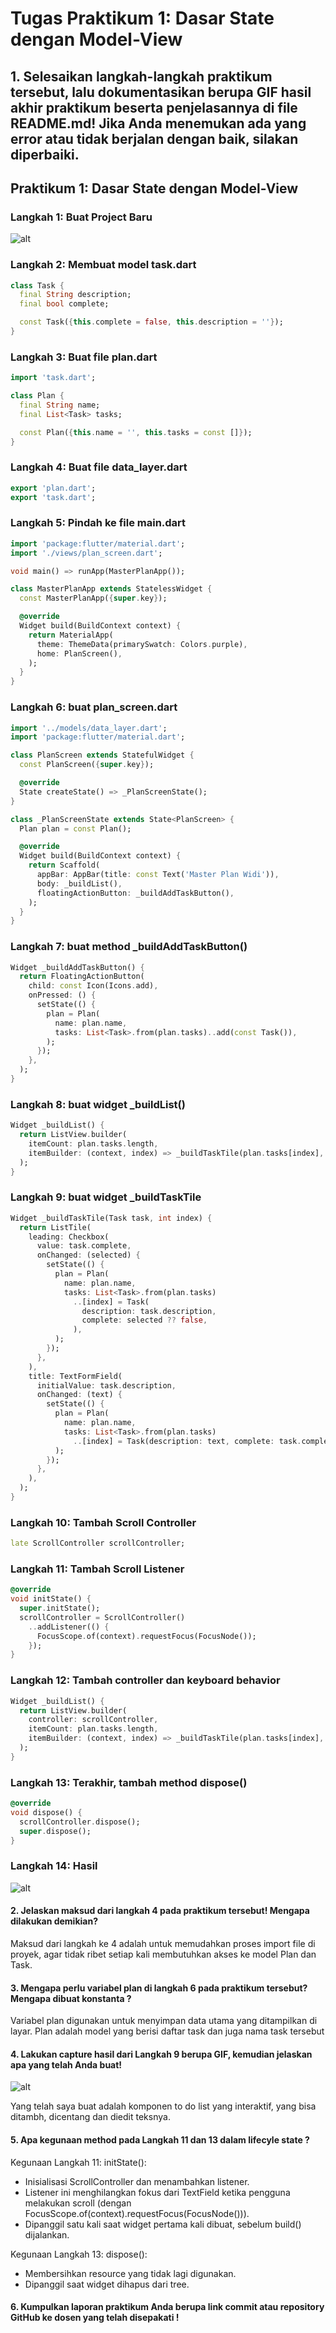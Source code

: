 # Tugas Praktikum 1: Dasar State dengan Model-View

## 1. Selesaikan langkah-langkah praktikum tersebut, lalu dokumentasikan berupa GIF hasil akhir praktikum beserta penjelasannya di file README.md! Jika Anda menemukan ada yang error atau tidak berjalan dengan baik, silakan diperbaiki.

## Praktikum 1: Dasar State dengan Model-View

### Langkah 1: Buat Project Baru

![alt](./img/p1s1.png)

### Langkah 2: Membuat model task.dart

```dart
class Task {
  final String description;
  final bool complete;

  const Task({this.complete = false, this.description = ''});
}
```

### Langkah 3: Buat file plan.dart

```dart
import 'task.dart';

class Plan {
  final String name;
  final List<Task> tasks;

  const Plan({this.name = '', this.tasks = const []});
}
```

### Langkah 4: Buat file data_layer.dart

```dart
export 'plan.dart';
export 'task.dart';
```

### Langkah 5: Pindah ke file main.dart

```dart
import 'package:flutter/material.dart';
import './views/plan_screen.dart';

void main() => runApp(MasterPlanApp());

class MasterPlanApp extends StatelessWidget {
  const MasterPlanApp({super.key});

  @override
  Widget build(BuildContext context) {
    return MaterialApp(
      theme: ThemeData(primarySwatch: Colors.purple),
      home: PlanScreen(),
    );
  }
}
```

### Langkah 6: buat plan_screen.dart

```dart
import '../models/data_layer.dart';
import 'package:flutter/material.dart';

class PlanScreen extends StatefulWidget {
  const PlanScreen({super.key});

  @override
  State createState() => _PlanScreenState();
}

class _PlanScreenState extends State<PlanScreen> {
  Plan plan = const Plan();

  @override
  Widget build(BuildContext context) {
    return Scaffold(
      appBar: AppBar(title: const Text('Master Plan Widi')),
      body: _buildList(),
      floatingActionButton: _buildAddTaskButton(),
    );
  }
}
```

### Langkah 7: buat method \_buildAddTaskButton()

```dart
Widget _buildAddTaskButton() {
  return FloatingActionButton(
    child: const Icon(Icons.add),
    onPressed: () {
      setState(() {
        plan = Plan(
          name: plan.name,
          tasks: List<Task>.from(plan.tasks)..add(const Task()),
        );
      });
    },
  );
}
```

### Langkah 8: buat widget \_buildList()

```dart
Widget _buildList() {
  return ListView.builder(
    itemCount: plan.tasks.length,
    itemBuilder: (context, index) => _buildTaskTile(plan.tasks[index], index),
  );
}
```

### Langkah 9: buat widget \_buildTaskTile

```dart
Widget _buildTaskTile(Task task, int index) {
  return ListTile(
    leading: Checkbox(
      value: task.complete,
      onChanged: (selected) {
        setState(() {
          plan = Plan(
            name: plan.name,
            tasks: List<Task>.from(plan.tasks)
              ..[index] = Task(
                description: task.description,
                complete: selected ?? false,
              ),
          );
        });
      },
    ),
    title: TextFormField(
      initialValue: task.description,
      onChanged: (text) {
        setState(() {
          plan = Plan(
            name: plan.name,
            tasks: List<Task>.from(plan.tasks)
              ..[index] = Task(description: text, complete: task.complete),
          );
        });
      },
    ),
  );
}
```

### Langkah 10: Tambah Scroll Controller

```dart
late ScrollController scrollController;
```

### Langkah 11: Tambah Scroll Listener

```dart
@override
void initState() {
  super.initState();
  scrollController = ScrollController()
    ..addListener(() {
      FocusScope.of(context).requestFocus(FocusNode());
    });
}
```

### Langkah 12: Tambah controller dan keyboard behavior

```dart
Widget _buildList() {
  return ListView.builder(
    controller: scrollController,
    itemCount: plan.tasks.length,
    itemBuilder: (context, index) => _buildTaskTile(plan.tasks[index], index),
  );
}
```

### Langkah 13: Terakhir, tambah method dispose()

```dart
@override
void dispose() {
  scrollController.dispose();
  super.dispose();
}
```

### Langkah 14: Hasil

![alt](./img/p1result.webp)

#### 2. Jelaskan maksud dari langkah 4 pada praktikum tersebut! Mengapa dilakukan demikian?

Maksud dari langkah ke 4 adalah untuk memudahkan proses import file di proyek, agar tidak ribet setiap kali membutuhkan akses ke model Plan dan Task.

#### 3. Mengapa perlu variabel plan di langkah 6 pada praktikum tersebut? Mengapa dibuat konstanta ?

Variabel plan digunakan untuk menyimpan data utama yang ditampilkan di layar. Plan adalah model yang berisi daftar task dan juga nama task tersebut

#### 4. Lakukan capture hasil dari Langkah 9 berupa GIF, kemudian jelaskan apa yang telah Anda buat!

![alt](./img/p1result.webp)

Yang telah saya buat adalah komponen to do list yang interaktif, yang bisa ditambh, dicentang dan diedit teksnya.

#### 5. Apa kegunaan method pada Langkah 11 dan 13 dalam lifecyle state ?

Kegunaan Langkah 11: initState():
- Inisialisasi ScrollController dan menambahkan listener.
- Listener ini menghilangkan fokus dari TextField ketika pengguna melakukan scroll (dengan FocusScope.of(context).requestFocus(FocusNode())).
- Dipanggil satu kali saat widget pertama kali dibuat, sebelum build() dijalankan.

Kegunaan Langkah 13: dispose():
- Membersihkan resource yang tidak lagi digunakan.
- Dipanggil saat widget dihapus dari tree.

#### 6. Kumpulkan laporan praktikum Anda berupa link commit atau repository GitHub ke dosen yang telah disepakati !
